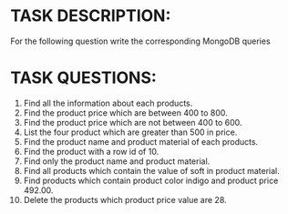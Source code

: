 # TASK DESCRIPTION:
For the following question write the corresponding MongoDB queries

# TASK QUESTIONS:

1. Find all the information about each products.
2. Find the product price which are between 400 to 800.
3. Find the product price which are not between 400 to 600.
4. List the four product which are greater than 500 in price.
5. Find the product name and product material of each products.
6. Find the product with a row id of 10.
7. Find only the product name and product material.
8. Find all products which contain the value of soft in product material.
9. Find products which contain product color indigo  and product price 492.00.
10. Delete the products which product price value are 28.


